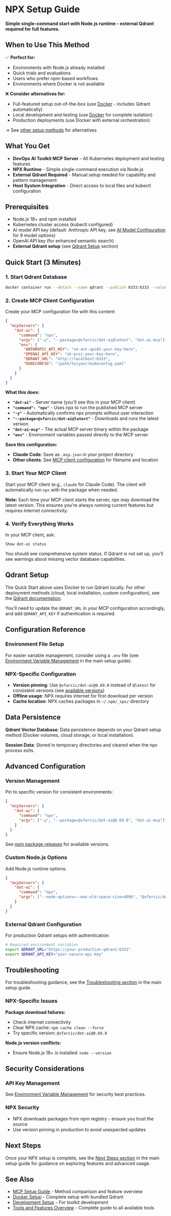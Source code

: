 # NPX Setup Guide

**Simple single-command start with Node.js runtime - external Qdrant required for full features.**

## When to Use This Method

✅ **Perfect for:**
- Environments with Node.js already installed
- Quick trials and evaluations
- Users who prefer npm-based workflows
- Environments where Docker is not available

❌ **Consider alternatives for:**
- Full-featured setup out-of-the-box (use [Docker](docker-setup.md) - includes Qdrant automatically)
- Local development and testing (use [Docker](docker-setup.md) for complete isolation)
- Production deployments (use Docker with external orchestration)

→ See [other setup methods](../mcp-setup.md#setup-methods) for alternatives

## What You Get

- **DevOps AI Toolkit MCP Server** - All Kubernetes deployment and testing features
- **NPX Runtime** - Simple single-command execution via Node.js
- **External Qdrant Required** - Manual setup needed for capability and pattern management
- **Host System Integration** - Direct access to local files and kubectl configuration

## Prerequisites

- Node.js 18+ and npm installed
- Kubernetes cluster access (kubectl configured)
- AI model API key (default: Anthropic API key, see [AI Model Configuration](../mcp-setup.md#ai-model-configuration) for 9 model options)
- OpenAI API key (for enhanced semantic search)
- **External Qdrant setup** (see [Qdrant Setup](#qdrant-setup) section)

## Quick Start (3 Minutes)

### 1. Start Qdrant Database

```bash
docker container run --detach --name qdrant --publish 6333:6333 --volume qdrant_storage:/qdrant/storage qdrant/qdrant:v1.7.4
```

### 2. Create MCP Client Configuration

Create your MCP configuration file with this content:

```json
{
  "mcpServers": {
    "dot-ai": {
      "command": "npx",
      "args": ["-y", "--package=@vfarcic/dot-ai@latest", "dot-ai-mcp"],
      "env": {
        "ANTHROPIC_API_KEY": "sk-ant-api03-your-key-here",
        "OPENAI_API_KEY": "sk-proj-your-key-here", 
        "QDRANT_URL": "http://localhost:6333",
        "KUBECONFIG": "/path/to/your/kubeconfig.yaml"
      }
    }
  }
}
```

**What this does:**
- **`"dot-ai"`** - Server name (you'll see this in your MCP client)
- **`"command": "npx"`** - Uses npx to run the published MCP server
- **`"-y"`** - Automatically confirms npx prompts without user interaction
- **`"--package=@vfarcic/dot-ai@latest"`** - Downloads and runs the latest version
- **`"dot-ai-mcp"`** - The actual MCP server binary within the package
- **`"env"`** - Environment variables passed directly to the MCP server

**Save this configuration:**
- **Claude Code**: Save as `.mcp.json` in your project directory
- **Other clients**: See [MCP client configuration](../mcp-setup.md#mcp-client-compatibility) for filename and location

### 3. Start Your MCP Client

Start your MCP client (e.g., `claude` for Claude Code). The client will automatically run `npx` with the package when needed.

**Note:** Each time your MCP client starts the server, npx may download the latest version. This ensures you're always running current features but requires internet connectivity.

### 4. Verify Everything Works

In your MCP client, ask:
```
Show dot-ai status
```

You should see comprehensive system status. If Qdrant is not set up, you'll see warnings about missing vector database capabilities.

## Qdrant Setup

The Quick Start above uses Docker to run Qdrant locally. For other deployment methods (cloud, local installation, custom configuration), see the [Qdrant documentation](https://qdrant.tech/documentation/install/). 

You'll need to update the `QDRANT_URL` in your MCP configuration accordingly, and add `QDRANT_API_KEY` if authentication is required.

## Configuration Reference

### Environment File Setup

For easier variable management, consider using a `.env` file (see [Environment Variable Management](../mcp-setup.md#environment-variable-management) in the main setup guide).

### NPX-Specific Configuration

- **Version pinning**: Use `@vfarcic/dot-ai@0.69.0` instead of `@latest` for consistent versions (see [available versions](https://www.npmjs.com/package/@vfarcic/dot-ai?activeTab=versions))
- **Offline usage**: NPX requires internet for first download per version
- **Cache location**: NPX caches packages in `~/.npm/_npx/` directory

## Data Persistence

**Qdrant Vector Database**: Data persistence depends on your Qdrant setup method (Docker volumes, cloud storage, or local installation).

**Session Data**: Stored in temporary directories and cleared when the npx process exits.

## Advanced Configuration

### Version Management

Pin to specific version for consistent environments:

```json
{
  "mcpServers": {
    "dot-ai": {
      "command": "npx",
      "args": ["-y", "--package=@vfarcic/dot-ai@0.69.0", "dot-ai-mcp"]
    }
  }
}
```

See [npm package releases](https://www.npmjs.com/package/@vfarcic/dot-ai?activeTab=versions) for available versions.

### Custom Node.js Options

Add Node.js runtime options:

```json
{
  "mcpServers": {
    "dot-ai": {
      "command": "npx",
      "args": ["--node-options=--max-old-space-size=4096", "@vfarcic/dot-ai@latest"]
    }
  }
}
```

### External Qdrant Configuration

For production Qdrant setups with authentication:

```bash
# Required environment variables
export QDRANT_URL="https://your-production-qdrant:6333"
export QDRANT_API_KEY="your-secure-api-key"
```

## Troubleshooting

For troubleshooting guidance, see the [Troubleshooting section](../mcp-setup.md#troubleshooting) in the main setup guide.

### NPX-Specific Issues

**Package download failures:**
- Check internet connectivity
- Clear NPX cache: `npm cache clean --force`
- Try specific version: `@vfarcic/dot-ai@0.69.0`

**Node.js version conflicts:**
- Ensure Node.js 18+ is installed: `node --version`

## Security Considerations

### API Key Management

See [Environment Variable Management](../mcp-setup.md#environment-variable-management) for security best practices.

### NPX Security

- NPX downloads packages from npm registry - ensure you trust the source
- Use version pinning in production to avoid unexpected updates

## Next Steps

Once your NPX setup is complete, see the [Next Steps section](../mcp-setup.md#next-steps) in the main setup guide for guidance on exploring features and advanced usage.

## See Also

- [MCP Setup Guide](../mcp-setup.md) - Method comparison and feature overview
- [Docker Setup](docker-setup.md) - Complete setup with bundled Qdrant
- [Development Setup](development-setup.md) - For toolkit development
- [Tools and Features Overview](../mcp-tools-overview.md) - Complete guide to all available tools